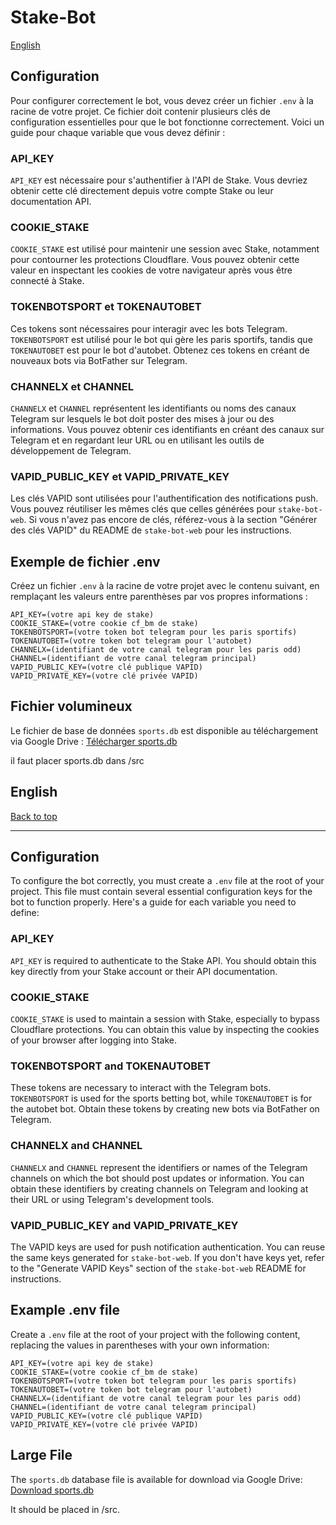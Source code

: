 # Stake-Bot

[English](README.md#english)

## Configuration

Pour configurer correctement le bot, vous devez créer un fichier `.env` à la racine de votre projet. Ce fichier doit contenir plusieurs clés de configuration essentielles pour que le bot fonctionne correctement. Voici un guide pour chaque variable que vous devez définir :

### API_KEY

`API_KEY` est nécessaire pour s'authentifier à l'API de Stake. Vous devriez obtenir cette clé directement depuis votre compte Stake ou leur documentation API.

### COOKIE_STAKE

`COOKIE_STAKE` est utilisé pour maintenir une session avec Stake, notamment pour contourner les protections Cloudflare. Vous pouvez obtenir cette valeur en inspectant les cookies de votre navigateur après vous être connecté à Stake.

### TOKENBOTSPORT et TOKENAUTOBET

Ces tokens sont nécessaires pour interagir avec les bots Telegram. `TOKENBOTSPORT` est utilisé pour le bot qui gère les paris sportifs, tandis que `TOKENAUTOBET` est pour le bot d'autobet. Obtenez ces tokens en créant de nouveaux bots via BotFather sur Telegram.

### CHANNELX et CHANNEL

`CHANNELX` et `CHANNEL` représentent les identifiants ou noms des canaux Telegram sur lesquels le bot doit poster des mises à jour ou des informations. Vous pouvez obtenir ces identifiants en créant des canaux sur Telegram et en regardant leur URL ou en utilisant les outils de développement de Telegram.

### VAPID_PUBLIC_KEY et VAPID_PRIVATE_KEY

Les clés VAPID sont utilisées pour l'authentification des notifications push. Vous pouvez réutiliser les mêmes clés que celles générées pour `stake-bot-web`. Si vous n'avez pas encore de clés, référez-vous à la section "Générer des clés VAPID" du README de `stake-bot-web` pour les instructions.

## Exemple de fichier .env

Créez un fichier `.env` à la racine de votre projet avec le contenu suivant, en remplaçant les valeurs entre parenthèses par vos propres informations :

```
API_KEY=(votre api key de stake)
COOKIE_STAKE=(votre cookie cf_bm de stake)
TOKENBOTSPORT=(votre token bot telegram pour les paris sportifs)
TOKENAUTOBET=(votre token bot telegram pour l'autobet)
CHANNELX=(identifiant de votre canal telegram pour les paris odd)
CHANNEL=(identifiant de votre canal telegram principal)
VAPID_PUBLIC_KEY=(votre clé publique VAPID)
VAPID_PRIVATE_KEY=(votre clé privée VAPID)
```

## Fichier volumineux

Le fichier de base de données `sports.db` est disponible au téléchargement via Google Drive : [Télécharger sports.db](https://drive.google.com/uc?export=download&id=1ht5oLoH_fVCDftmtaIULk1Qfq4VhxVKz)

il faut placer sports.db dans /src

## English

[Back to top](README.md#stake-bot)

---

## Configuration

To configure the bot correctly, you must create a `.env` file at the root of your project. This file must contain several essential configuration keys for the bot to function properly. Here's a guide for each variable you need to define:

### API_KEY

`API_KEY` is required to authenticate to the Stake API. You should obtain this key directly from your Stake account or their API documentation.

### COOKIE_STAKE

`COOKIE_STAKE` is used to maintain a session with Stake, especially to bypass Cloudflare protections. You can obtain this value by inspecting the cookies of your browser after logging into Stake.

### TOKENBOTSPORT and TOKENAUTOBET

These tokens are necessary to interact with the Telegram bots. `TOKENBOTSPORT` is used for the sports betting bot, while `TOKENAUTOBET` is for the autobet bot. Obtain these tokens by creating new bots via BotFather on Telegram.

### CHANNELX and CHANNEL

`CHANNELX` and `CHANNEL` represent the identifiers or names of the Telegram channels on which the bot should post updates or information. You can obtain these identifiers by creating channels on Telegram and looking at their URL or using Telegram's development tools.

### VAPID_PUBLIC_KEY and VAPID_PRIVATE_KEY

The VAPID keys are used for push notification authentication. You can reuse the same keys generated for `stake-bot-web`. If you don't have keys yet, refer to the "Generate VAPID Keys" section of the `stake-bot-web` README for instructions.

## Example .env file

Create a `.env` file at the root of your project with the following content, replacing the values in parentheses with your own information:

```
API_KEY=(votre api key de stake)
COOKIE_STAKE=(votre cookie cf_bm de stake)
TOKENBOTSPORT=(votre token bot telegram pour les paris sportifs)
TOKENAUTOBET=(votre token bot telegram pour l'autobet)
CHANNELX=(identifiant de votre canal telegram pour les paris odd)
CHANNEL=(identifiant de votre canal telegram principal)
VAPID_PUBLIC_KEY=(votre clé publique VAPID)
VAPID_PRIVATE_KEY=(votre clé privée VAPID)
```

## Large File

The `sports.db` database file is available for download via Google Drive: [Download sports.db](https://drive.google.com/uc?export=download&id=1ht5oLoH_fVCDftmtaIULk1Qfq4VhxVKz)

It should be placed in /src.
